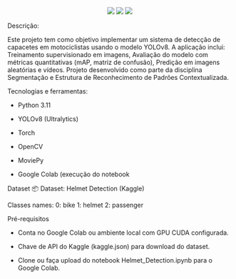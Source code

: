 <p align="center"> <img src="https://img.shields.io/badge/YOLOv8-Object%20Detection-green?style=flat-square"/> <img src="https://img.shields.io/badge/Python-3.11-blue?style=flat-square"/> <img src="https://img.shields.io/badge/Colab-GPU-yellow?style=flat-square"/> </p>

Descrição:

Este projeto tem como objetivo implementar um sistema de detecção de capacetes em motociclistas usando o modelo YOLOv8. A aplicação inclui:
Treinamento supervisionado em imagens, Avaliação do modelo com métricas quantitativas (mAP, matriz de confusão), Predição em imagens aleatórias e vídeos.
Projeto desenvolvido como parte da disciplina Segmentação e Estrutura de Reconhecimento de Padrões Contextualizada.

Tecnologias e ferramentas: 
- Python 3.11

- YOLOv8 (Ultralytics)

- Torch

- OpenCV

- MoviePy

- Google Colab (execução do notebook

Dataset
📦 Dataset: Helmet Detection (Kaggle)

Classes names:
  0: bike
  1: helmet
  2: passenger

Pré-requisitos
- Conta no Google Colab ou ambiente local com GPU CUDA configurada.

- Chave de API do Kaggle (kaggle.json) para download do dataset.

- Clone ou faça upload do notebook Helmet_Detection.ipynb para o Google Colab.
